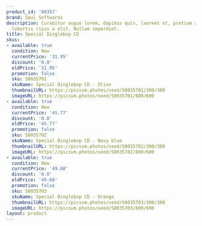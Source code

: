 ```yaml
---
product_id: '00357'
brand: Soul Softwares
description: Curabitur augue lorem, dapibus quis, laoreet et, pretium ac, nisi. Donec
  lobortis risus a elit. Nullam imperdiet.
title: Special Dinglebop CD
skus:
- available: true
  condition: New
  currentPrice: '31.95'
  discount: '0.0'
  oldPrice: '31.95'
  promotion: false
  sku: S0035701
  skuName: Special Dinglebop CD - Olive
  thumbnailURL: https://picsum.photos/seed/S0035701/300/300
  imageURL: https://picsum.photos/seed/S0035701/600/600
- available: true
  condition: New
  currentPrice: '45.77'
  discount: '0.0'
  oldPrice: '45.77'
  promotion: false
  sku: S0035702
  skuName: Special Dinglebop CD - Navy blue
  thumbnailURL: https://picsum.photos/seed/S0035702/300/300
  imageURL: https://picsum.photos/seed/S0035702/600/600
- available: true
  condition: New
  currentPrice: '49.68'
  discount: '0.0'
  oldPrice: '49.68'
  promotion: false
  sku: S0035703
  skuName: Special Dinglebop CD - Orange
  thumbnailURL: https://picsum.photos/seed/S0035703/300/300
  imageURL: https://picsum.photos/seed/S0035703/600/600
layout: product
---
```

